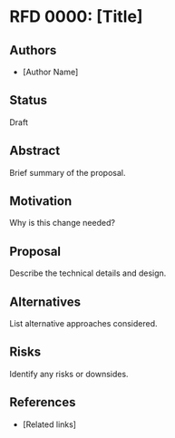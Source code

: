 # RFD 0000: [Title]

## Authors
- [Author Name]

## Status
Draft

## Abstract
Brief summary of the proposal.

## Motivation
Why is this change needed?

## Proposal
Describe the technical details and design.

## Alternatives
List alternative approaches considered.

## Risks
Identify any risks or downsides.

## References
- [Related links] 